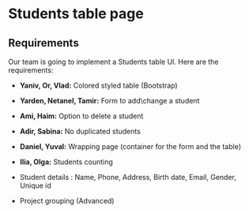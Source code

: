 # Students table page

## Requirements
Our team is going to implement a Students table UI. Here are the requirements:

- **Yaniv, Or, Vlad:** Colored styled table (Bootstrap) 
- **Yarden, Netanel, Tamir:** Form to add\change a student 
- **Ami, Haim:** Option to delete a student 
- **Adir, Sabina:** No duplicated students
- **Daniel, Yuval:** Wrapping page (container for the form and the table)
- **Ilia, Olga:** Students counting

- Student details : Name, Phone, Address, Birth date, Email, Gender, Unique id

- Project grouping (Advanced)

